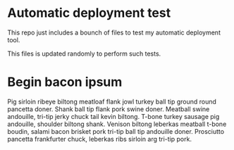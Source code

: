 Automatic deployment test
===============

This repo just includes a bounch of files to test my automatic deployment tool.

This files is updated randomly to perform such tests.


Begin bacon ipsum
===============

Pig sirloin ribeye biltong meatloaf flank jowl turkey ball tip ground round pancetta doner. Shank ball tip flank pork swine doner. Meatball swine andouille, tri-tip jerky chuck tail kevin biltong. T-bone turkey sausage pig andouille, shoulder biltong shank. Venison biltong leberkas meatball t-bone boudin, salami bacon brisket pork tri-tip ball tip andouille doner. Prosciutto pancetta frankfurter chuck, leberkas ribs sirloin arg tri-tip pork.
